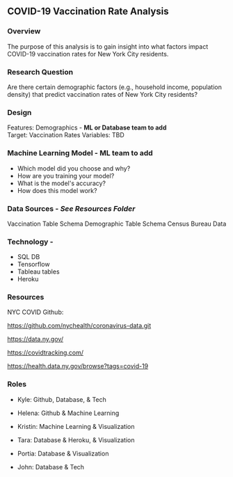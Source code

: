 ## **COVID-19 Vaccination Rate Analysis**

### Overview
The purpose of this analysis is to gain insight into what factors impact COVID-19 vaccination rates for New York City residents. 

### Research Question
Are there certain demographic factors (e.g., household income, population density) that predict vaccination rates of New York City residents?

### Design
Features: Demographics - **ML or Database team to add**<br/>
Target: Vaccination Rates
Variables: TBD

### Machine Learning Model - **ML team to add**
* Which model did you choose and why?
* How are you training your model?
* What is the model's accuracy?
* How does this model work?

### Data Sources - *See Resources Folder*
Vaccination Table Schema
Demographic Table Schema
Census Bureau Data

### Technology - 
* SQL DB
* Tensorflow
* Tableau tables
* Heroku

### __Resources__


NYC COVID Github:

https://github.com/nychealth/coronavirus-data.git

https://data.ny.gov/

https://covidtracking.com/

https://health.data.ny.gov/browse?tags=covid-19


### Roles

* Kyle: Github, Database, & Tech

* Helena: Github & Machine Learning

* Kristin: Machine Learning & Visualization

* Tara: Database & Heroku, & Visualization

* Portia: Database & Visualization

* John: Database & Tech



